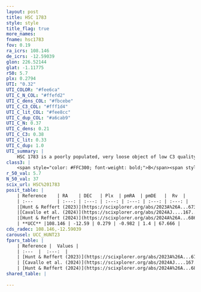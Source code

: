 ```yaml
---
layout: post
title: HSC 1783
style: style
title_flag: true
more_names: 
fname: hsc1783
fov: 0.19
ra_icrs: 108.146
de_icrs: -12.59039
glon: 226.52144
glat: -1.11775
r50: 5.7
plx: 0.2794
UTI: "0.32"
UTI_COLOR: "#fee6ca"
UTI_C_N_COL: "#ffefd2"
UTI_C_dens_COL: "#fbcebe"
UTI_C_C3_COL: "#fff1d4"
UTI_C_lit_COL: "#fee8cc"
UTI_C_dup_COL: "#a6cab9"
UTI_C_N: 0.37
UTI_C_dens: 0.21
UTI_C_C3: 0.38
UTI_C_lit: 0.33
UTI_C_dup: 1.0
UTI_summary: |
    HSC 1783 is a poorly populated, very loose object of low C3 quality. It was recently reported in the literature.
class3: |
    <span style="color: #FFC300; font-weight: bold;">B</span><span style="color: red; font-weight: bold;">C</span>
r_50_val: 5.7
N_50_val: 37
scix_url: HSC%201783
posit_table: |
    | Reference    | RA    | DEC   | Plx  | pmRA  | pmDE   |  Rv  |
    | :---         | :---: | :---: | :---: | :---: | :---: | :---: |
    |[Hunt & Reffert (2023)](https://scixplorer.org/abs/2023A%26A...673A.114H) | 108.111 | -12.585 | 0.281 | -0.979 | 1.385 | 59.3 |
    |[Cavallo et al. (2024)](https://scixplorer.org/abs/2024AJ....167...12C) | 108.166 | -12.612 | 0.282 | -- | -- | -- |
    |[Hunt & Reffert (2024)](https://scixplorer.org/abs/2024A%26A...686A..42H) | 108.111 | -12.585 | 0.281 | -0.979 | 1.385 | 59.3 |
    | **UCC** |108.146 | -12.59 | 0.279 | -0.982 | 1.4 | 67.666 | 
cds_radec: 108.146,-12.59039
carousel: UCC_HUNT23
fpars_table: |
    | Reference |  Values |
    | :---  |  :---:  |
    | [Hunt & Reffert (2023)](https://scixplorer.org/abs/2023A%26A...673A.114H) | `AV50=1.156, diffAV50=1.269, MOD50=12.334, logAge50=8.047` |
    | [Cavallo et al. (2024)](https://scixplorer.org/abs/2024AJ....167...12C) | `AV50=1.18, dMod50=12.21, logAge50=8.06, [Fe/H]50=0.06` |
    | [Hunt & Reffert (2024)](https://scixplorer.org/abs/2024A%26A...686A..42H) | `MassJ=279.056` |
shared_table: |
    
---
```

